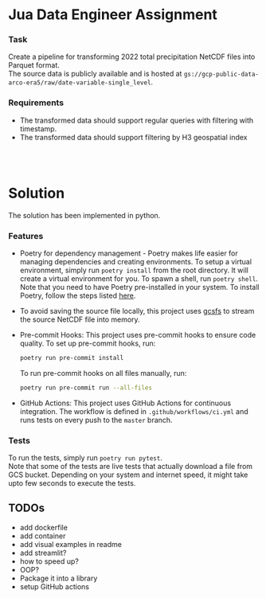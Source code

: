 # Jua Data Engineer Assignment


### Task
Create a pipeline for transforming 2022 total precipitation NetCDF files into Parquet format. <br/>
The source data is publicly available and is hosted at `gs://gcp-public-data-arco-era5/raw/date-variable-single_level`.

### Requirements
 - The transformed data should support regular queries with filtering with timestamp.
 - The transformed data should support filtering by H3 geospatial index

<br/><br/>
# Solution
The solution has been implemented in python.

### Features
 - Poetry for dependency management - Poetry makes life easier for managing dependencies and creating environments. To setup a virtual environment, simply run `poetry install` from the root directory. It will create a virtual environment for you. To spawn a shell, run `poetry shell`. Note that you need to have Poetry pre-installed in your system. To install Poetry, follow the steps listed [here](https://python-poetry.org/docs/#installation).

 - To avoid saving the source file locally, this project uses [gcsfs](https://github.com/fsspec/gcsfs) to stream the source NetCDF file into memory.

 - Pre-commit Hooks: This project uses pre-commit hooks to ensure code quality. To set up pre-commit hooks, run:

    ```sh
    poetry run pre-commit install
    ```
    To run pre-commit hooks on all files manually, run:
    ```sh
    poetry run pre-commit run --all-files
    ```

- GitHub Actions: This project uses GitHub Actions for continuous integration. The workflow is defined in `.github/workflows/ci.yml` and runs tests on every push to the `master` branch.



### Tests
To run the tests, simply run `poetry run pytest`. <br/>
Note that some of the tests are live tests that actually download a file from GCS bucket. Depending on your system and internet speed, it might take upto few seconds to execute the tests.

## TODOs
 - add dockerfile
 - add container
 - add visual examples in readme
 - add streamlit?
 - how to speed up?
 - OOP?
 - Package it into a library
 - setup GitHub actions
